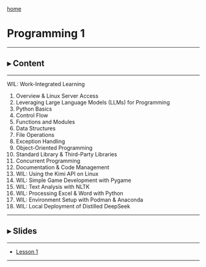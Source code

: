 [home](https://www.bioinfo-lab.com)

# Programming 1

--------------

## ▸ Content

---------------

WIL: Work-Integrated Learning

1. Overview & Linux Server Access
2. Leveraging Large Language Models (LLMs) for Programming
3. Python Basics
4. Control Flow
5. Functions and Modules
6. Data Structures
7. File Operations
8. Exception Handling
9. Object-Oriented Programming
10. Standard Library & Third-Party Libraries
11. Concurrent Programming
12. Documentation & Code Management
13. WIL: Using the Kimi API on Linux
14. WIL: Simple Game Development with Pygame
15. WIL: Text Analysis with NLTK
16. WIL: Processing Excel & Word with Python
17. WIL: Environment Setup with Podman & Anaconda
18. WIL: Local Deployment of Distilled DeepSeek

---------------

## ▸ Slides

---------------

 * [Lesson 1](https://www.bioinfo-lab.com/courses/c01/s01/)


--------------

